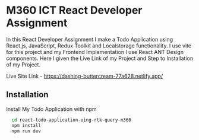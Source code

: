 
# M360 ICT React Developer Assignment

In this React Developer Assignment I make a Todo Application using React.js, JavaScript, Redux Toolkit and Localstorage functionality.
I use vite for this project and my Frontend Implementation I use React ANT Design components. Here I given the Live Link of my Project and Step to Installation of my Project. 

Live Site Link - https://dashing-buttercream-77a628.netlify.app/



## Installation

Install My Todo Application with npm

```bash
  cd react-todo-application-uing-rtk-query-m360
  npm install
  npm run dev
```
    
